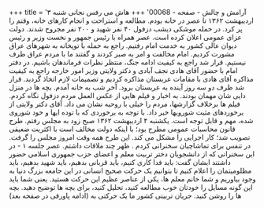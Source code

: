 +++
title = 'آرامش و چالش - صفحه - 00068'
+++
هاش می رفس نجانی شنبه ۳ اردیبهشت ۱۳۶۲ تا عصر در خانه بودم. مطالعه و استراحت و انجام کارهای خانه، وقتم را پر کرد. در حمله موشکی دیشب دزفول ۴۰ نفر شهید و ۲۰۰ نفر مجروح شدند. دولت عزای عمومی اعلان کرده است. عصر همراه با رئیس جمهور و نخست وزیر و رئیس دیوان عالی کشور به خدمت امام رفتیم. راجع به حمله با توپخانه به شهرهای عراق مشورت کردیم. امام مخالفت و امر به صبر کردند و گفتند ما با مردم عراق طرف نیستیم. قرار شد راجع به کیفیت ادامه جنگ، منتظر نظرات فرماندهان باشیم. در دفتر امام با حضور آقای هادی نجف آبادی و دکتر ولایتی وزیر امور خارجه راجع به کیفیت مذاکره آقای هادی با مقامات عربستان مذاکره کردیم و تصمیمات لازم اتخاذ گردید. قرار شد ظرف دو سه روز آینده به عربستان برود. آخر شب به خانه آمدم. بچه ها در منزل دایی شان مهمان بودند. به اخبار و فیلم هایی از عکس العمل مردم دزفول نگاه کردم. فیلم ها برخلاف گزارشها، مردم را خیلی با روحیه نشان می داد. آقای دکتر ولایتی از برخوردهای مثبت شورویها خبر داد. با توجه به برخوردی که با توده ایها و خود شوروی شده، مهم و قابل توجه است. یکشنبه ۴ اردیبهشت ۱۳۶۲ صبح زود به مجلس رفتم. طرح قانون محاسبات عمومی مطرح بود؛ با اینکه دولت مخالف است با اکثریت ضعیفی تصویب شد؛ کار اجرایی را مشکل می کند. این طرح همه وقت امروز مجلس را گرفت. در تنفس برای تماشاچیان سخنرانی کردم . ظهر چند ملاقات داشتم. عصر جلسه ۱ - در این سخنرانی که از دانشجویان دختر تربیت معلم و اعضای حزب جمهوری اسلامی حضور داشتند ایشان گفت: باید فدا کاری کنیم، باید قربانی بدهیم، باید شهید بدهیم، باید مظلومیتمان را اعلام کنیم تا بتوانیم یک حرکت صحیح انسانی در این جامعه بزرگ دنیا به وجود بیاوریم و شما خانم معلم ها، یکی از عناصر عظیم این حرکت هستید. یعنی شما باید این گونه مسایل را خودتان خوب مطالعه کنید، تحلیل کنید، برای بچه ها توضیح دهید. بچه ها را روشن کنید. جریان تربیتی کشور ما یک حرکتی به (ادامه پاورقی در صفحه بعد)
